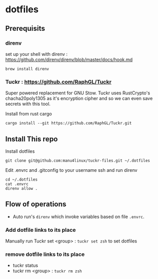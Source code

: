 # dotfiles

## Prerequisits

### direnv

set up your shell with direnv : https://github.com/direnv/direnv/blob/master/docs/hook.md
```
brew install direnv
```

### Tuckr : https://github.com/RaphGL/Tuckr

Super powered replacement for GNU Stow. Tuckr uses RustCrypto's chacha20poly1305 as it's encryption cipher and so we can even save secrets with this tool.

Install from rust cargo 
```
cargo install --git https://github.com/RaphGL/Tuckr.git
```

## Install This repo

Install dotfiles
```
git clone git@github.com:manu4linux/tuckr-files.git ~/.dotfiles
```

Edit .envrc and .gitconfig to your username ssh and run direnv
```
cd ~/.dotfiles
cat .envrc 
direnv allow .
```

## Flow of operations 

- Auto run's `direnv` which invoke variables based on file `.envrc`.
### Add dotfile links to its place 
 Manually run Tuckr set \<group> : `tuckr set zsh` to set dotfiles
### remove dotfile links to its place 
- tuckr status
- tuckr rm \<group> : `tuckr rm zsh`